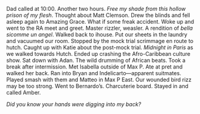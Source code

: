 Dad called at 10:00. Another two hours. *Free my shade from this hollow prison of my flesh*. Thought about Matt Clemson. Drew the blinds and fell asleep again to Amazing Grace. What if some freak accident. Woke up and went to the RA meet and greet. Master rizzler, weasler. A rendition of *bella sicomme un angel*. Walked back to ihouse. Put our sheets in the laundry and vacuumed our room. Stopped by the mock trial scrimmage en route to hutch. Caught up with Katie about the post-mock trial. *Midnight in Paris* as we walked towards Hutch. Ended up crashing the Afro-Caribbean culture show. Sat down with Adan. The wild drumming of African beats. Took a break after intermission. Met Isabella outside of Max P. Ate at pret and walked her back. Ran into Bryan and Indelicarto—apparent suitmates. Played smash with them and Matteo in Max P East. Our wounded bird rizz may be too strong. Went to Bernardo’s. Charcuterie board. Stayed in and called Amber. 

*Did you know your hands were digging into my back?*
